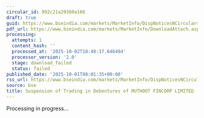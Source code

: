 ```yaml
---
circular_id: 992c21a29360a166
draft: true
guid: https://www.bseindia.com/markets/MarketInfo/DispNoticesNCirculars.aspx?Noticeid={2167EF1F-9ACA-466A-BDDE-ED4DB583F16C}&noticeno=20251001-12&dt=10/01/2025&icount=12&totcount=83&flag=0
pdf_url: https://www.bseindia.com/markets/MarketInfo/DownloadAttach.aspx?id=20251001-12&attachedId=
processing:
  attempts: 1
  content_hash: ''
  processed_at: '2025-10-02T18:48:17.646494'
  processor_version: '2.0'
  stage: download_failed
  status: failed
published_date: '2025-10-01T08:01:35+00:00'
rss_url: https://www.bseindia.com/markets/MarketInfo/DispNoticesNCirculars.aspx?Noticeid={2167EF1F-9ACA-466A-BDDE-ED4DB583F16C}&noticeno=20251001-12&dt=10/01/2025&icount=12&totcount=83&flag=0
source: bse
title: Suspension of Trading in Debentures of MUTHOOT FINCORP LIMITED
---
```


Processing in progress...